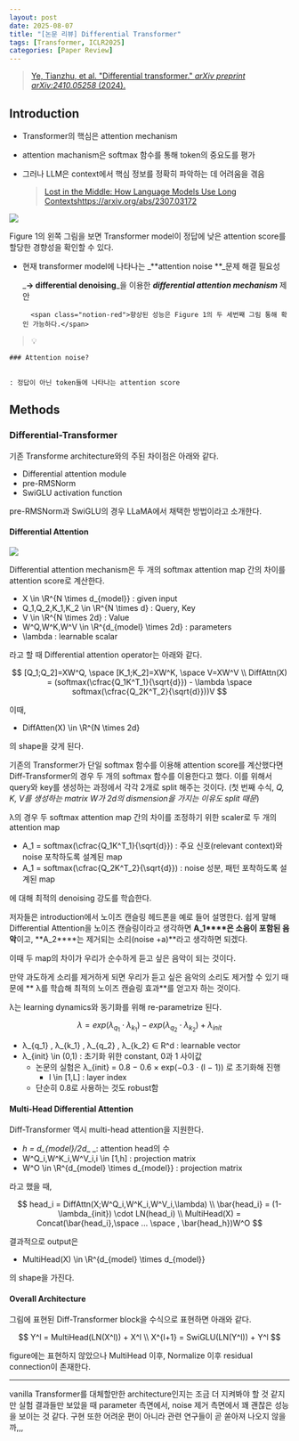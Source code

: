 ```yaml
---
layout: post
date: 2025-08-07
title: "[논문 리뷰] Differential Transformer"
tags: [Transformer, ICLR2025]
categories: [Paper Review]
---
```


> [Ye, Tianzhu, et al. "Differential transformer." ](https://arxiv.org/abs/2410.05258)[_arXiv preprint arXiv:2410.05258_](https://arxiv.org/abs/2410.05258)[ (2024).](https://arxiv.org/abs/2410.05258)



## Introduction

- Transformer의 핵심은 attention mechanism
- attention machanism은 softmax 함수를 통해 token의 중요도를 평가
- 그러나 LLM은 context에서 핵심 정보를 정확히 파악하는 데 어려움을 겪음

	> [Lost in the Middle: How Language Models Use Long Contextshttps://arxiv.org/abs/2307.03172](https://arxiv.org/abs/2307.03172)


![](https://prod-files-secure.s3.us-west-2.amazonaws.com/542b861c-36a8-4051-84e5-8804b6728dba/9083ea56-691a-4752-ae26-47f403431ac8/image.png?X-Amz-Algorithm=AWS4-HMAC-SHA256&X-Amz-Content-Sha256=UNSIGNED-PAYLOAD&X-Amz-Credential=ASIAZI2LB466ZFFEJB4H%2F20250928%2Fus-west-2%2Fs3%2Faws4_request&X-Amz-Date=20250928T080135Z&X-Amz-Expires=3600&X-Amz-Security-Token=IQoJb3JpZ2luX2VjEC8aCXVzLXdlc3QtMiJGMEQCIH5pwLBtUtVYKccxDwqd6iMzAWQ04pIPMDDuOjP78KVDAiBeTxT1BZuMWUBr%2FMl42eriVmjfA3sbjhScONoAITL00iqIBAi4%2F%2F%2F%2F%2F%2F%2F%2F%2F%2F8BEAAaDDYzNzQyMzE4MzgwNSIMfOV0EpQyz4WqWA3vKtwDnuF%2FCiaF0Eyousv3IA3SK7coKXAwlPif5ZrZNu55q9lTZ07wiaKTgLXaeC%2F%2F88cgPGrZ%2FV6uv6cW3HWiSOPTScMCK7vW4stHiAVw96ZB1BzTZInMwCT%2FNbyxUSjUL8fhhMRRXuNLi0ZVMB4MJiM9ShItPh3x03SrU0%2FdMfoaR%2BS5eVeh26pWe1K53DtxSykN67ZxjD8veMaulMSLuzEFZxtgNY3oi9f1Z%2B4uwnxjQA9Fxp4Ch3kIYeIWbF5%2BaO025eBl585KGagYcKJTqwcBrn5nSuvPBnYSMXZLOIHbDdEzjt6bboEV2vjP2fyIPjikhgllFKa7d9Qm8GHzejYa73BNWoGB6OwUvWgF%2FSbX6B9%2BCCAuqJ%2BbAmqT03Ilm4ldthpv9vhu1212veknir2zJm2VgQfohHURobvCUkI88I7niUm7YDxoLM42ct7tJahqANYKUjoSPN2odnHqGoXMWYmrjyRj7oSA7Ry5CqT3%2B8XAGjIKlHVX8MHlpZcF8rYrbfVA2VEcvSfKsQP392MOT%2FT6NM6svxj85L9x%2B9x2%2FGYfSk%2FJKPMMHusLUXcoxT3hIqO6WBsDQFs3LmzEUoKJrFtTtt7gHnYhyZzaC8r3MvVGGmp8RWbutZQ18Qsws7vjxgY6pgFUi%2BMknaDIKXHXquUX7hJUHciwnmRCYMFGJNtN38ZpH4CX89h10pWGJxyxAAl%2F6HjsfkP6s%2FeoIn8%2BbHT%2FtI5usQ1gxJrLa64VqfvqXG%2B83jFkxH1JAaKGDesx%2BEpsXFkYTb3nADmVERDLiXVeGEB8VnoLBd6Q%2BvAuVNP0Kgp8AhcWHbMfnFOiAOWFwOkLxSlnwOE6IFBA8m1q2CvmmmawEJFNlhCP&X-Amz-Signature=5aaf817a119cc73d95568096d348af5f5372ea45d3b5f9d1038f4959a8bab997&X-Amz-SignedHeaders=host&x-amz-checksum-mode=ENABLED&x-id=GetObject)


Figure 1의 왼쪽 그림을 보면 Transformer model이 정답에 낮은 attention score를 할당한 경향성을 확인할 수 있다.

- 현재 transformer model에 나타나는 _**attention noise **_문제 해결 필요성

	_**→ differential denoising**_을 이용한 _**differential attention mechanism**_ 제안


		<span class="notion-red">향상된 성능은 Figure 1의 두 세번째 그림 통해 확인 가능하다.</span>


> 💡 


	### Attention noise?


	: 정답이 아닌 token들에 나타나는 attention score



## Methods



### Differential-Transformer


기존 Transforme architecture와의 주된 차이점은 아래와 같다.

- Differential attention module
- pre-RMSNorm
- SwiGLU activation function

pre-RMSNorm과 SwiGLU의 경우 LLaMA에서 채택한 방법이라고 소개한다.



#### Differential Attention


![](https://prod-files-secure.s3.us-west-2.amazonaws.com/542b861c-36a8-4051-84e5-8804b6728dba/116d70b2-1963-4810-9167-f4c7d8a06e8f/image.png?X-Amz-Algorithm=AWS4-HMAC-SHA256&X-Amz-Content-Sha256=UNSIGNED-PAYLOAD&X-Amz-Credential=ASIAZI2LB466ZFFEJB4H%2F20250928%2Fus-west-2%2Fs3%2Faws4_request&X-Amz-Date=20250928T080135Z&X-Amz-Expires=3600&X-Amz-Security-Token=IQoJb3JpZ2luX2VjEC8aCXVzLXdlc3QtMiJGMEQCIH5pwLBtUtVYKccxDwqd6iMzAWQ04pIPMDDuOjP78KVDAiBeTxT1BZuMWUBr%2FMl42eriVmjfA3sbjhScONoAITL00iqIBAi4%2F%2F%2F%2F%2F%2F%2F%2F%2F%2F8BEAAaDDYzNzQyMzE4MzgwNSIMfOV0EpQyz4WqWA3vKtwDnuF%2FCiaF0Eyousv3IA3SK7coKXAwlPif5ZrZNu55q9lTZ07wiaKTgLXaeC%2F%2F88cgPGrZ%2FV6uv6cW3HWiSOPTScMCK7vW4stHiAVw96ZB1BzTZInMwCT%2FNbyxUSjUL8fhhMRRXuNLi0ZVMB4MJiM9ShItPh3x03SrU0%2FdMfoaR%2BS5eVeh26pWe1K53DtxSykN67ZxjD8veMaulMSLuzEFZxtgNY3oi9f1Z%2B4uwnxjQA9Fxp4Ch3kIYeIWbF5%2BaO025eBl585KGagYcKJTqwcBrn5nSuvPBnYSMXZLOIHbDdEzjt6bboEV2vjP2fyIPjikhgllFKa7d9Qm8GHzejYa73BNWoGB6OwUvWgF%2FSbX6B9%2BCCAuqJ%2BbAmqT03Ilm4ldthpv9vhu1212veknir2zJm2VgQfohHURobvCUkI88I7niUm7YDxoLM42ct7tJahqANYKUjoSPN2odnHqGoXMWYmrjyRj7oSA7Ry5CqT3%2B8XAGjIKlHVX8MHlpZcF8rYrbfVA2VEcvSfKsQP392MOT%2FT6NM6svxj85L9x%2B9x2%2FGYfSk%2FJKPMMHusLUXcoxT3hIqO6WBsDQFs3LmzEUoKJrFtTtt7gHnYhyZzaC8r3MvVGGmp8RWbutZQ18Qsws7vjxgY6pgFUi%2BMknaDIKXHXquUX7hJUHciwnmRCYMFGJNtN38ZpH4CX89h10pWGJxyxAAl%2F6HjsfkP6s%2FeoIn8%2BbHT%2FtI5usQ1gxJrLa64VqfvqXG%2B83jFkxH1JAaKGDesx%2BEpsXFkYTb3nADmVERDLiXVeGEB8VnoLBd6Q%2BvAuVNP0Kgp8AhcWHbMfnFOiAOWFwOkLxSlnwOE6IFBA8m1q2CvmmmawEJFNlhCP&X-Amz-Signature=845d04d0ca281989499f16a006159fbb7143c99117ece0b20b7510a19b417117&X-Amz-SignedHeaders=host&x-amz-checksum-mode=ENABLED&x-id=GetObject)


Differential attention mechanism은 두 개의 softmax attention map 간의 차이를 attention score로 계산한다.

- X \in \R^{N \times d\_{model}} : given input
- Q\_1,Q\_2,K\_1,K\_2 \in \R^{N \times d} : Query, Key
- V \in \R^{N \times 2d} : Value
- W^Q,W^K,W^V \in \R^{d\_{model} \times 2d} : parameters
- \lambda : learnable scalar

라고 할 때 Differential attention operator는 아래와 같다.


$$
[Q_1;Q_2]=XW^Q, \space [K_1;K_2]=XW^K, \space V=XW^V \\
DiffAttn(X) = (softmax(\cfrac{Q_1K^T_1}{\sqrt{d}}) - \lambda \space softmax(\cfrac{Q_2K^T_2}{\sqrt{d}}))V
$$


이때,

- DiffAtten(X) \in \R^{N \times 2d}

의 shape을 갖게 된다.


기존의 Transformer가 단일 softmax 함수를 이용해 attention score를 계산했다면 Diff-Transformer의 경우 두 개의 softmax 함수를 이용한다고 했다. 이를 위해서 query와 key를 생성하는 과정에서 각각 2개로 split 해주는 것이다. <span class="notion-red">(첫 번째 수식, </span><span class="notion-red">_Q, K, V를 생성하는 matrix W가 2d의 dismension을 가지는 이유도 split 때문_</span><span class="notion-red">)</span>


 λ의 경우 두 softmax attention map 간의 차이를 조정하기 위한 scaler로 두 개의 attention map

- A\_1 = softmax(\cfrac{Q\_1K^T\_1}{\sqrt{d}}) : 주요 신호(relevant context)와 noise 포착하도록 설계된 map
- A\_1 = softmax(\cfrac{Q\_2K^T\_2}{\sqrt{d}}) : noise 성분, 패턴 포착하도록 설계된 map 

에 대해 최적의 denoising 강도를 학습한다.


저자들은 introduction에서 노이즈 캔슬링 헤드폰을 예로 들어 설명한다. 쉽게 말해 Differential Attention을 노이즈 캔슬링이라고 생각하면 **A\_1****은 소음이 포함된 음악**이고, **A\_2****는 제거되는 소리(noise +a)**라고 생각하면 되겠다. 


이때 두 map의 차이가 우리가 순수하게 듣고 싶은 음악이 되는 것이다. 


만약 과도하게 소리를 제거하게 되면 우리가 듣고 싶은 음악의 소리도 제거할 수 있기 때문에 ** λ를 학습해 최적의 노이즈 캔슬링 효과**를 얻고자 하는 것이다.


λ는 learning dynamics와 동기화를 위해 re-parametrize 된다.


$$
\lambda = exp(\lambda_{q_1} \cdot \lambda_{k_1}) - exp(\lambda_{q_2} \cdot \lambda_{k_2}) + \lambda_{init}
$$

- λ\_{q\_1} , λ\_{k\_1} , λ\_{q\_2} , λ\_{k\_2} ∈ R^d : learnable vector
- λ\_{init} \in (0,1) : 초기화 위한 constant, 0과 1 사이값
	- 논문의 실험은 λ\_{init} = 0.8 − 0.6 × exp(−0.3 · (l − 1)) 로 초기화해 진행
		- l \in [1,L] : layer index
	- 단순히 0.8로 사용하는 것도 robust함


#### **Multi-Head Differential Attention**


Diff-Transformer 역시 multi-head attention을 지원한다.

- _h = d\_{model}/2d__ _: attention head의 수
- W^Q\_i,W^K\_i,W^V\_i,i \in [1,h] : projection matrix
- W^O \in \R^{d\_{model} \times d\_{model}} : projection matrix

라고 했을 때,


$$
head_i = DiffAttn(X;W^Q_i,W^K_i,W^V_i,\lambda) \\
\bar{head_i} = (1-\lambda_{init}) \cdot LN(head_i) \\
MultiHead(X) = Concat(\bar{head_i},\space ... \space , \bar{head_h})W^O
$$


결과적으로 output은

- MultiHead(X) \in \R^{d\_{model} \times d\_{model}}

의 shape을 가진다.



#### Overall Architecture


그림에 표현된 Diff-Transformer block을 수식으로 표현하면 아래와 같다.


$$
Y^l = MultiHead(LN(X^l)) + X^l \\
X^{l+1} = SwiGLU(LN(Y^l)) + Y^l
$$


figure에는 표현하지 않았으나 MultiHead 이후, Normalize 이후 residual connection이 존재한다.


---


vanilla Transformer를 대체할만한 architecture인지는 조금 더 지켜봐야 할 것 같지만 실험 결과들만 보았을 때 parameter 측면에서, noise 제거 측면에서 꽤 괜찮은 성능을 보이는 것 같다. 구현 또한 어려운 편이 아니라 관련 연구들이 곧 쏟아져 나오지 않을까,,,

